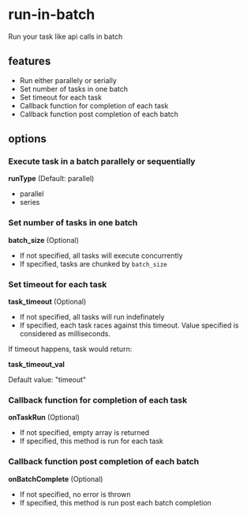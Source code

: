 # run-in-batch

Run your task like api calls in batch

## features

- Run either parallely or serially
- Set number of tasks in one batch
- Set timeout for each task
- Callback function for completion of each task
- Callback function post completion of each batch

## options

### Execute task in a batch parallely or sequentially

**runType** (Default: parallel)

- parallel
- series

### Set number of tasks in one batch

**batch_size** (Optional)

- If not specified, all tasks will execute concurrently
- If specified, tasks are chunked by `batch_size`

### Set timeout for each task

**task_timeout** (Optional)

- If not specified, all tasks will run indefinately
- If specified, each task races against this timeout. Value specified is considered as milliseconds.

If timeout happens, task would return:

**task_timeout_val**

Default value: "timeout"

### Callback function for completion of each task

**onTaskRun** (Optional)

- If not specified, empty array is returned
- If specified, this method is run for each task

### Callback function post completion of each batch

**onBatchComplete** (Optional)

- If not specified, no error is thrown
- If specified, this method is run post each batch completion
